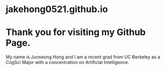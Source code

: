 # jakehong0521.github.io
# Thank you for visiting my Github Page.
My name is Junseong Hong and I am a recent grad from UC Berkeley as a CogSci Major with a concentration on Artificial Intelligence.